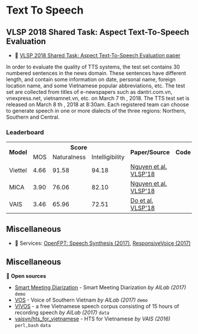 # Text To Speech

## VLSP 2018 Shared Task: Aspect Text-To-Speech Evaluation

* :scroll: [VLSP 2018 Shared Task: Aspect Text-To-Speech Evaluation paper](https://drive.google.com/file/d/1v3Yf3UGjH9HRpPoG3xjxPfo0n3L0icXx/view?usp=sharing)

In order to evaluate the quality of TTS systems, the test set contains 30 numbered sentences in the news domain. These sentences have different length, and contain some information on date, personal name, foreign location name, and some Vietnamese popular abbreviations, etc. The test set are collected from titles of e-newspapers such as dantri.com.vn, vnexpress.net, vietnamnet.vn, etc. on March 7 th , 2018. The TTS test set is released on March 8 th , 2018 at 8:30am. Each registered team can choose to generate speech in one or more dialects of the three regions: Northern, Southern and Central.

### Leaderboard

<table>
  <tr>
    <th rowspan="2">Model</th>
    <th colspan="3">Score</th>
    <th rowspan="2">Paper/Source</th>
    <th rowspan="2">Code</th>
  </tr>
  <tr>
    <td>MOS</td>
    <td>Naturalness</td>
    <td>Intelligibility</td>
  </tr>
  <tr>
    <td>Viettel</td>
    <td>4.66</td>
    <td>91.58</td>
    <td>94.18</td>
    <td><a href="https://drive.google.com/file/d/1FrV6pZmkvj3JLwIXGYm1bFFO1WjBBKs2/view?usp=sharing">Nguyen et al. VLSP'18</a></td>
    <td></td>
  </tr>
  <tr>
    <td>MICA</td>
    <td>3.90</td>
    <td>76.06</td>
    <td>82.10</td>
    <td><a href="https://drive.google.com/file/d/1-gjj71afaoXOa2DKOiLitnHaQI5Bputi/view?usp=sharing">Nguyen et al. VLSP'18</a></td>
    <td></td>
  </tr>
  <tr>
    <td>VAIS</td>
    <td>3.46</td>
    <td>65.96</td>
    <td>72.51</td>
    <td><a href="https://drive.google.com/file/d/1buzfM07HDoyFZwjWVPeGm5GkKEmpOySn/view?usp=sharing">Do et al. VLSP'18</a></td>
    <td></td>
  </tr>
</table>

## Miscellaneous

* :dizzy: Services: [OpenFPT: Speech Synthesis (2017)](http://doc.openfpt.vn/#speech-synthesis), [ResponsiveVoice (2017)](https://responsivevoice.org/text-to-speech-languages/van-ban-de-noi-trong-tieng-viet/)

## Miscellaneous

:file_folder: **Open sources**

* [Smart Meeting Diarization](http://quochoi.vietcap.org/) - Smart Meeting Diarization *by AILab (2017)* `demo`
* [VOS](http://ailab.hcmus.edu.vn/vosdemo) - Voice of Southern Vietnam *by AILab (2017)* `demo`
* [VIVOS](http://ailab.hcmus.edu.vn/vivos/) - a free Vietnamese speech corpus consisting of 15 hours of recording speech *by AILab (2017)* `data`
* [vaisvn/hts_for_vietnamese](https://bitbucket.org/vaisvn/hts_for_vietnamese) - HTS for Vietnamese *by VAIS (2016)* `perl,bash` `data`
